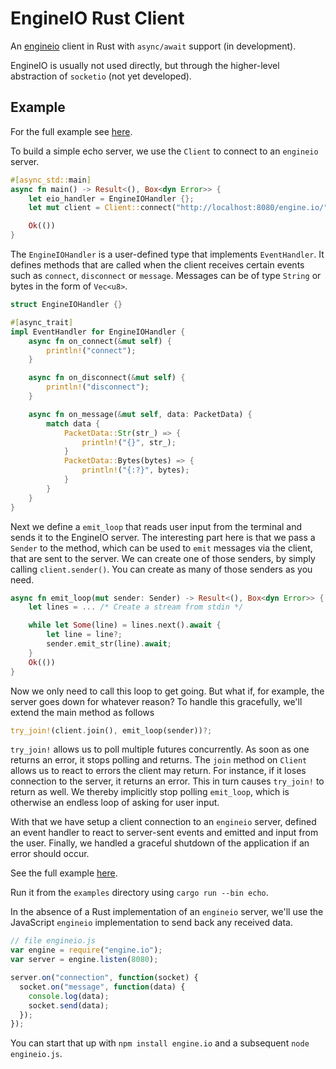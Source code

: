 # EngineIO Rust Client

An [engineio](https://github.com/socketio/engine.io) client in Rust with `async/await` support (in development).

EngineIO is usually not used directly, but through the higher-level abstraction of `socketio` (not yet developed).

## Example

For the full example see [here](examples/src/bin/echo.rs).

To build a simple echo server, we use the `Client` to connect to an `engineio` server.

```rust
#[async_std::main]
async fn main() -> Result<(), Box<dyn Error>> {
    let eio_handler = EngineIOHandler {};
    let mut client = Client::connect("http://localhost:8080/engine.io/", eio_handler).await?;

    Ok(())
}
```

The `EngineIOHandler` is a user-defined type that implements `EventHandler`. It defines methods that are called when the client receives certain events such as `connect`, `disconnect` or `message`. Messages can be of type `String` or bytes in the form of `Vec<u8>`.

```rust
struct EngineIOHandler {}

#[async_trait]
impl EventHandler for EngineIOHandler {
    async fn on_connect(&mut self) {
        println!("connect");
    }

    async fn on_disconnect(&mut self) {
        println!("disconnect");
    }

    async fn on_message(&mut self, data: PacketData) {
        match data {
            PacketData::Str(str_) => {
                println!("{}", str_);
            }
            PacketData::Bytes(bytes) => {
                println!("{:?}", bytes);
            }
        }
    }
}
```

Next we define a `emit_loop` that reads user input from the terminal and sends it to the EngineIO server. The interesting part here is that we pass a `Sender` to the method, which can be used to `emit` messages via the client, that are sent to the server. We can create one of those senders, by simply calling `client.sender()`. You can create as many of those senders as you need.

```rust
async fn emit_loop(mut sender: Sender) -> Result<(), Box<dyn Error>> {
    let lines = ... /* Create a stream from stdin */

    while let Some(line) = lines.next().await {
        let line = line?;
        sender.emit_str(line).await;
    }
    Ok(())
}
```

Now we only need to call this loop to get going. But what if, for example, the server goes down for whatever reason? To handle this gracefully, we'll extend the main method as follows

```rust
try_join!(client.join(), emit_loop(sender))?;
```

`try_join!` allows us to poll multiple futures concurrently. As soon as one returns an error, it stops polling and returns. The `join` method on `Client` allows us to react to errors the client may return. For instance, if it loses connection to the server, it returns an error. This in turn causes `try_join!` to return as well. We thereby implicitly stop polling `emit_loop`, which is otherwise an endless loop of asking for user input.

With that we have setup a client connection to an `engineio` server, defined an event handler to react to server-sent events and emitted and input from the user. Finally, we handled a graceful shutdown of the application if an error should occur.

See the full example [here](examples/src/bin/echo.rs).

Run it from the `examples` directory using `cargo run --bin echo`.

In the absence of a Rust implementation of an `engineio` server, we'll use the JavaScript `engineio` implementation to send back any received data.

```js
// file engineio.js
var engine = require("engine.io");
var server = engine.listen(8080);

server.on("connection", function(socket) {
  socket.on("message", function(data) {
    console.log(data);
    socket.send(data);
  });
});
```

You can start that up with `npm install engine.io` and a subsequent `node engineio.js`.
